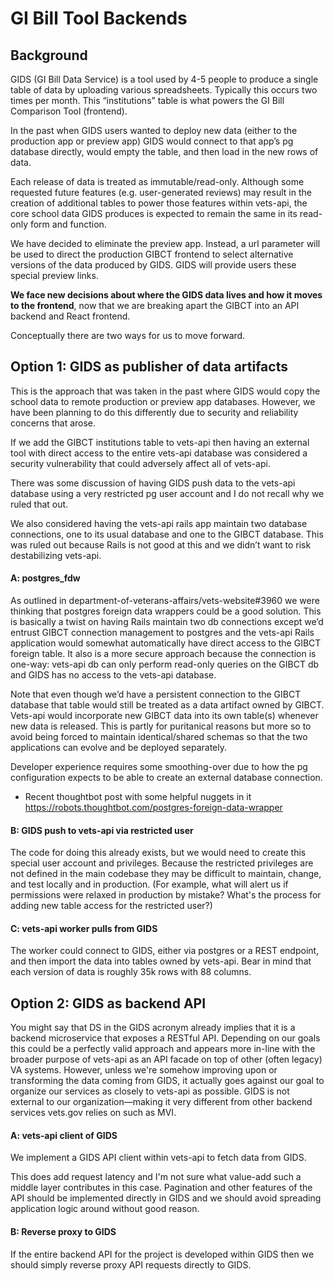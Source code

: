 # GI Bill Tool Backends

## Background

GIDS (GI Bill Data Service) is a tool used by 4-5 people to produce a single table of data by uploading various spreadsheets. Typically this occurs two times per month. This “institutions” table is what powers the GI Bill Comparison Tool (frontend).

In the past when GIDS users wanted to deploy new data (either to the production app or preview app) GIDS would connect to that app’s pg database directly, would empty the table, and then load in the new rows of data.

Each release of data is treated as immutable/read-only. Although some requested future features (e.g. user-generated reviews) may result in the creation of additional tables to power those features within vets-api, the core school data GIDS produces is expected to remain the same in its read-only form and function.

We have decided to eliminate the preview app. Instead, a url parameter will be used to direct the production GIBCT frontend to select alternative versions of the data produced by GIDS. GIDS will provide users these special preview links.

**We face new decisions about where the GIDS data lives and how it moves to the frontend**, now that we are breaking apart the GIBCT into an API backend and React frontend.

Conceptually there are two ways for us to move forward.

## Option 1: GIDS as publisher of data artifacts

This is the approach that was taken in the past where GIDS would copy the school data to remote production or preview app databases.  However, we have been planning to do this differently due to security and reliability concerns that arose.

If we add the GIBCT institutions table to vets-api then having an external tool with direct access to the entire vets-api database was considered a security vulnerability that could adversely affect all of vets-api.

There was some discussion of having GIDS push data to the vets-api database using a very restricted pg user account and I do not recall why we ruled that out.

We also considered having the vets-api rails app maintain two database connections, one to its usual database and one to the GIBCT database. This was ruled out because Rails is not good at this and we didn’t want to risk destabilizing vets-api.

#### A: postgres_fdw

As outlined in department-of-veterans-affairs/vets-website#3960 we were thinking that postgres foreign data wrappers could be a good solution. This is basically a twist on having Rails maintain two db connections except we’d entrust GIBCT connection management to postgres and the vets-api Rails application would somewhat automatically have direct access to the GIBCT foreign table. It also is a more secure approach because the connection is one-way: vets-api db can only perform read-only queries on the GIBCT db and GIDS has no access to the vets-api database.

Note that even though we’d have a persistent connection to the GIBCT database that table would still be treated as a data artifact owned by GIBCT. Vets-api would incorporate new GIBCT data into its own table(s) whenever new data is released.  This is partly for puritanical reasons but more so to avoid being forced to maintain identical/shared schemas so that the two applications can evolve and be deployed separately.

Developer experience requires some smoothing-over due to how the pg configuration expects to be able to create an external database connection.

* Recent thoughtbot post with some helpful nuggets in it https://robots.thoughtbot.com/postgres-foreign-data-wrapper

#### B: GIDS push to vets-api via restricted user

The code for doing this already exists, but we would need to create this special user account and privileges. Because the restricted privileges are not defined in the main codebase they may be difficult to maintain, change, and test locally and in production. (For example, what will alert us if permissions were relaxed in production by mistake? What's the process for adding new table access for the restricted user?)

#### C: vets-api worker pulls from GIDS

The worker could connect to GIDS, either via postgres or a REST endpoint, and then import the data into tables owned by vets-api. Bear in mind that each version of data is roughly 35k rows with 88 columns.

## Option 2: GIDS as backend API

You might say that DS in the GIDS acronym already implies that it is a backend microservice that exposes a RESTful API. Depending on our goals this could be a perfectly valid approach and appears more in-line with the broader purpose of vets-api as an API facade on top of other (often legacy) VA systems. However, unless we're somehow improving upon or transforming the data coming from GIDS, it actually goes against our goal to organize our services as closely to vets-api as possible. GIDS is not external to our organization—making it very different from other backend services vets.gov relies on such as MVI.

#### A: vets-api client of GIDS

We implement a GIDS API client within vets-api to fetch data from GIDS.

This does add request latency and I'm not sure what value-add such a middle layer contributes in this case. Pagination and other features of the API should be implemented directly in GIDS and we should avoid spreading application logic around without good reason.

#### B: Reverse proxy to GIDS

If the entire backend API for the project is developed within GIDS then we should simply reverse proxy API requests directly to GIDS.
